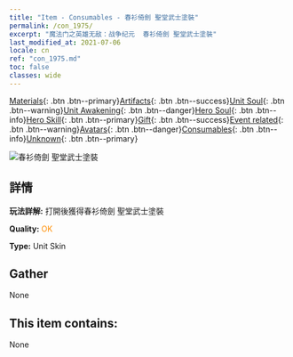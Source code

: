 ```yaml
---
title: "Item - Consumables - 春衫倚劍 聖堂武士塗裝"
permalink: /con_1975/
excerpt: "魔法门之英雄无敌：战争纪元  春衫倚劍 聖堂武士塗裝"
last_modified_at: 2021-07-06
locale: cn
ref: "con_1975.md"
toc: false
classes: wide
---
```

 [Materials](/ItemsCN/){: .btn .btn--primary}[Artifacts](/ItemsCN/Artifacts/){: .btn .btn--success}[Unit Soul](/ItemsCN/UnitSoul/){: .btn .btn--warning}[Unit Awakening](/ItemsCN/UnitAwakening/){: .btn .btn--danger}[Hero Soul](/ItemsCN/HeroSoul/){: .btn .btn--info}[Hero Skill](/ItemsCN/HeroSkill/){: .btn .btn--primary}[Gift](/ItemsCN/Gift/){: .btn .btn--success}[Event related](/ItemsCN/Events/){: .btn .btn--warning}[Avatars](/ItemsCN/Avatars/){: .btn .btn--danger}[Consumables](/ItemsCN/Consumables/){: .btn .btn--info}[Unknown](/ItemsCN/Unknown/){: .btn .btn--primary}

 ![春衫倚劍 聖堂武士塗裝](/images/u/ti_shengqishiqixi.jpg)

## 詳情
 **玩法詳解:** 打開後獲得春衫倚劍 聖堂武士塗裝

 **Quality:** <span style="color: #FF8C00">OK</span>

 **Type:** Unit Skin

## Gather

  None

## This item contains:

  None

